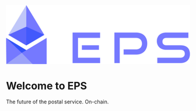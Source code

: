 ![logo](imgs/EPS-opt-1-dark@1920x.png)

# Welcome to EPS 

The future of the postal service. On-chain. 

